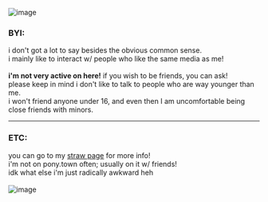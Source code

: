 ![image](https://github.com/user-attachments/assets/7583580f-2bcb-446e-841a-ceb7ef5d9bb0)


### **BYI:**<br/>
i don't got a lot to say besides the obvious common sense.<br/>
i mainly like to interact w/ people who like the same media as me!<br/>
\
**i'm not very active on here!** if you wish to be friends, you can ask!<br/>
please keep in mind i don't like to talk to people who are way younger than me.<br/>
i won't friend anyone under 16, and even then I am uncomfortable being close friends with minors.<br/>
***
### **ETC:**<br/>
you can go to my [straw page](https://invdrrrzim.straw.page) for more info!<br/>
i'm not on pony.town often; usually on it w/ friends!<br/>
idk what else i'm just radically awkward heh<br/>
\
![image](https://github.com/user-attachments/assets/085e33cf-cf7f-4a3c-8592-47b226583936)
